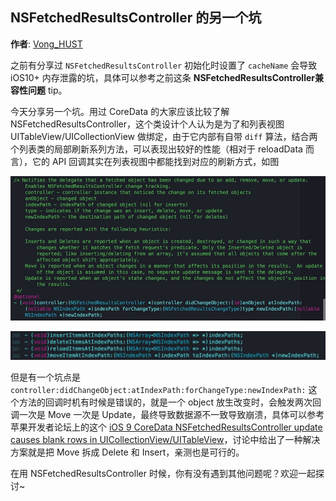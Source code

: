 ## NSFetchedResultsController 的另一个坑

**作者**: [Vong_HUST](https://weibo.com/VongLo)

之前有分享过 `NSFetchedResultsController` 初始化时设置了 `cacheName` 会导致 iOS10+ 内存泄露的坑，具体可以参考之前这条 **NSFetchedResultsController兼容性问题** tip。

今天分享另一个坑。用过 CoreData 的大家应该比较了解 NSFetchedResultsController，这个类设计个人认为是为了和列表视图 UITableView/UICollectionView 做绑定，由于它内部有自带 `diff` 算法，结合两个列表类的局部刷新系列方法，可以表现出较好的性能（相对于 reloadData 而言），它的 API 回调其实在列表视图中都能找到对应的刷新方式，如图

![](./1.jpg)

![](./2.jpg)

但是有一个坑点是 `controller:didChangeObject:atIndexPath:forChangeType:newIndexPath:` 这个方法的回调时机有时候是错误的，就是一个 object 放生改变时，会触发两次回调一次是 Move 一次是 Update，最终导致数据源不一致导致崩溃，具体可以参考苹果开发者论坛上的这个 [iOS 9 CoreData NSFetchedResultsController update causes blank rows in UICollectionView/UITableView](https://forums.developer.apple.com/thread/4999)，讨论中给出了一种解决方案就是把 Move 拆成 Delete 和 Insert，亲测也是可行的。

在用 NSFetchedResultsController 时候，你有没有遇到其他问题呢？欢迎一起探讨~

